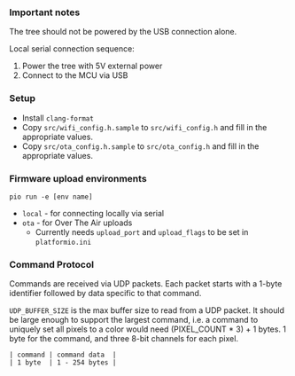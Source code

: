 ### Important notes

The tree should not be powered by the USB connection alone.

Local serial connection sequence:
1. Power the tree with 5V external power
2. Connect to the MCU via USB

### Setup

- Install `clang-format`
- Copy `src/wifi_config.h.sample` to `src/wifi_config.h` and fill in the appropriate values.
- Copy `src/ota_config.h.sample` to `src/ota_config.h` and fill in the appropriate values.

### Firmware upload environments

`pio run -e [env name]`

- `local` - for connecting locally via serial
- `ota` - for Over The Air uploads
  - Currently needs `upload_port` and `upload_flags` to be set in `platformio.ini`

### Command Protocol

Commands are received via UDP packets. Each packet starts with a 1-byte identifier followed by data specific to that command.

`UDP_BUFFER_SIZE` is the max buffer size to read from a UDP packet. It should be large enough to support the largest command, i.e. a command to uniquely set all pixels to a color would need (PIXEL_COUNT * 3) + 1 bytes. 1 byte for the command, and three 8-bit channels for each pixel.

```
| command | command data  |
| 1 byte  | 1 - 254 bytes |
```
